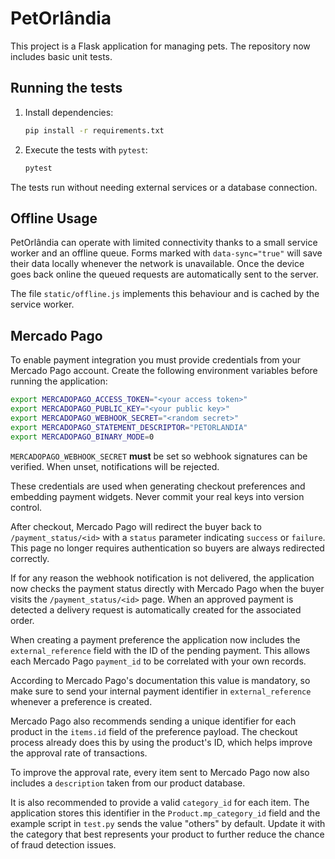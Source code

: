 # PetOrlândia

This project is a Flask application for managing pets. The repository now includes basic unit tests.

## Running the tests

1. Install dependencies:
   ```bash
   pip install -r requirements.txt
   ```

2. Execute the tests with `pytest`:
   ```bash
   pytest
   ```

The tests run without needing external services or a database connection.

## Offline Usage

PetOrlândia can operate with limited connectivity thanks to a small service worker
and an offline queue. Forms marked with `data-sync="true"` will save their data
locally whenever the network is unavailable. Once the device goes back online the
queued requests are automatically sent to the server.

The file `static/offline.js` implements this behaviour and is cached by the
service worker.

## Mercado Pago

To enable payment integration you must provide credentials from your Mercado
Pago account. Create the following environment variables before running the
application:

```bash
export MERCADOPAGO_ACCESS_TOKEN="<your access token>"
export MERCADOPAGO_PUBLIC_KEY="<your public key>"
export MERCADOPAGO_WEBHOOK_SECRET="<random secret>"
export MERCADOPAGO_STATEMENT_DESCRIPTOR="PETORLANDIA"
export MERCADOPAGO_BINARY_MODE=0
```

`MERCADOPAGO_WEBHOOK_SECRET` **must** be set so webhook signatures can be
verified. When unset, notifications will be rejected.

These credentials are used when generating checkout preferences and embedding
payment widgets. Never commit your real keys into version control.

After checkout, Mercado Pago will redirect the buyer back to `/payment_status/<id>`
with a `status` parameter indicating `success` or `failure`. This page no
longer requires authentication so buyers are always redirected correctly.

If for any reason the webhook notification is not delivered, the application now
checks the payment status directly with Mercado Pago when the buyer visits the
`/payment_status/<id>` page. When an approved payment is detected a delivery
request is automatically created for the associated order.

When creating a payment preference the application now includes the
`external_reference` field with the ID of the pending payment. This allows
each Mercado Pago `payment_id` to be correlated with your own records.


According to Mercado Pago's documentation this value is mandatory, so make sure
to send your internal payment identifier in `external_reference` whenever a
preference is created.



Mercado Pago also recommends sending a unique identifier for each product
in the `items.id` field of the preference payload. The checkout process
already does this by using the product's ID, which helps improve the
approval rate of transactions.




To improve the approval rate, every item sent to Mercado Pago now also
includes a `description` taken from our product database.

It is also recommended to provide a valid `category_id` for each item. The
application stores this identifier in the `Product.mp_category_id` field and the
example script in `test.py` sends the value "others" by default. Update it with
the category that best represents your product to further reduce the chance of
fraud detection issues.



